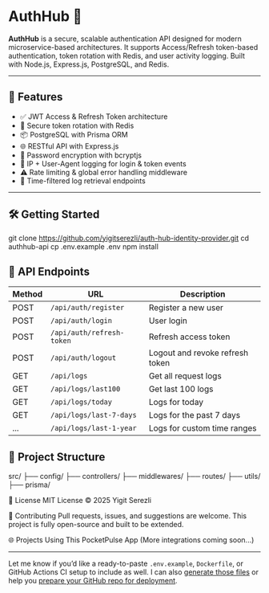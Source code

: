 # AuthHub 🔐

**AuthHub** is a secure, scalable authentication API designed for modern microservice-based architectures. It supports Access/Refresh token-based authentication, token rotation with Redis, and user activity logging. Built with Node.js, Express.js, PostgreSQL, and Redis.

---

## 🚀 Features

- ✅ JWT Access & Refresh Token architecture
- 🔁 Secure token rotation with Redis
- 📦 PostgreSQL with Prisma ORM
- 🌐 RESTful API with Express.js
- 🔐 Password encryption with bcryptjs
- 🧠 IP + User-Agent logging for login & token events
- ⚠️ Rate limiting & global error handling middleware
- 📅 Time-filtered log retrieval endpoints

---

## 🛠️ Getting Started

git clone https://github.com/yigitserezli/auth-hub-identity-provider.git
cd authhub-api
cp .env.example .env
npm install


## 🧪 API Endpoints

| Method | URL                       | Description                     |
| ------ | ------------------------- | ------------------------------- |
| POST   | `/api/auth/register`      | Register a new user             |
| POST   | `/api/auth/login`         | User login                      |
| POST   | `/api/auth/refresh-token` | Refresh access token            |
| POST   | `/api/auth/logout`        | Logout and revoke refresh token |
| GET    | `/api/logs`               | Get all request logs            |
| GET    | `/api/logs/last100`       | Get last 100 logs               |
| GET    | `/api/logs/today`         | Logs for today                  |
| GET    | `/api/logs/last-7-days`   | Logs for the past 7 days        |
| ...    | `/api/logs/last-1-year`   | Logs for custom time ranges     |



## 📁 Project Structure

src/
├── config/
├── controllers/
├── middlewares/
├── routes/
├── utils/
├── prisma/


📜 License
MIT License © 2025 Yigit Serezli

🤝 Contributing
Pull requests, issues, and suggestions are welcome.
This project is fully open-source and built to be extended.

🌐 Projects Using This
PocketPulse App
(More integrations coming soon...)


---

Let me know if you’d like a ready-to-paste `.env.example`, `Dockerfile`, or GitHub Actions CI setup to include as well. I can also [generate those files](f) or help you [prepare your GitHub repo for deployment](f).

